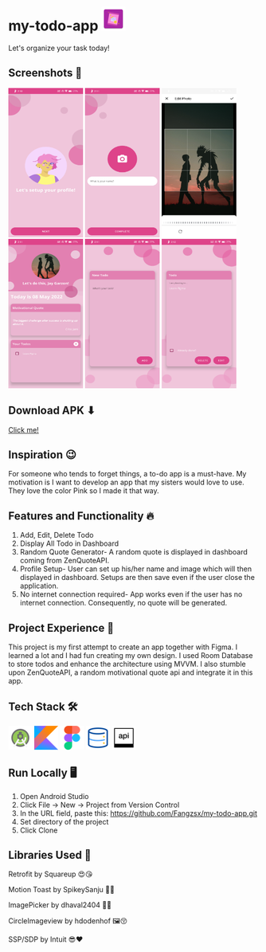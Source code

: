 # my-todo-app <img src="https://github.com/Fangzsx/my-todo-app/blob/master/app/src/main/res/mipmap-xxxhdpi/ic_launcher.png?raw=true" width="48" height="48">
Let's organize your task today!

## Screenshots 📱
<img src="https://github.com/Fangzsx/my-todo-app/blob/master/app/src/main/assets/Screenshot_20220508-141030_Todo%20App.png?raw=true" width="150" height="300"> <img 
src="https://github.com/Fangzsx/my-todo-app/blob/master/app/src/main/assets/Screenshot_20220508-141115_Todo%20App.png?raw=true" width="150" height="300">  <img 
src="https://github.com/Fangzsx/my-todo-app/blob/master/app/src/main/assets/Screenshot_20220508-141110_Todo%20App.png?raw=true" width="150" height="300">    <img 
src="https://github.com/Fangzsx/my-todo-app/blob/master/app/src/main/assets/Screenshot_20220508-141157_Todo%20App.png?raw=true" width="150" height="300">  <img 
src="https://github.com/Fangzsx/my-todo-app/blob/master/app/src/main/assets/Screenshot_20220508-141140_Todo%20App.png?raw=true" width="150" height="300">  <img 
src="https://github.com/Fangzsx/my-todo-app/blob/master/app/src/main/assets/Screenshot_20220508-141204_Todo%20App.png?raw=true" width="150" height="300"> 

## Download APK ⬇
[Click me!](https://github.com/Fangzsx/my-todo-app/raw/master/app/release/app-release.apk)


## Inspiration 😉
For someone who tends to forget things, a to-do app is a must-have. My motivation is I want to develop an app that my sisters would love to use. They love the color Pink so I made it that way.

## Features and Functionality 🔥
1. Add, Edit, Delete Todo
2. Display All Todo in Dashboard
3. Random Quote Generator- A random quote is displayed in dashboard coming from ZenQuoteAPI.
4. Profile Setup- User can set up his/her name and image which will then displayed in dashboard. Setups are then save even if the user close the application.
5. No internet connection required- App works even if the user has no internet connection. Consequently, no quote will be generated.

## Project Experience 👷
This project is my first attempt to create an app together with Figma. I learned a lot and I had fun creating my own design. I used Room Database to store todos and enhance the architecture using MVVM. I also stumble upon ZenQuoteAPI, a random motivational quote api and integrate it in this app.

## Tech Stack 🛠
<img src="https://github.com/Fangzsx/my-todo-app/blob/master/app/src/main/assets/android-studio.png?raw=true" width="48" height="48" title ="Android Studio">  <img src="https://github.com/Fangzsx/my-todo-app/blob/master/app/src/main/assets/kotlin.png?raw=true" width="48" height="48" title ="Kotlin">  <img src="https://github.com/Fangzsx/my-todo-app/blob/master/app/src/main/assets/figma.png?raw=true" width="48" height="48" title ="Figma">  <img src="https://github.com/Fangzsx/my-todo-app/blob/master/app/src/main/assets/database.png?raw=true" width="48" height="48" title ="ROOM Database">  <img src="https://github.com/Fangzsx/my-todo-app/blob/master/app/src/main/assets/api.png?raw=true" width="48" height="48" title ="API">

## Run Locally 🖥
1. Open Android Studio
2. Click File -> New -> Project from Version Control 
3. In the URL field, paste this: https://github.com/Fangzsx/my-todo-app.git
4. Set directory of the project
5. Click Clone

## Libraries Used 🙇
Retrofit by Squareup 😍😘

Motion Toast by SpikeySanju 🌈🌠

ImagePicker by dhaval2404 📸🤗

CircleImageview by hdodenhof 🖼😚

SSP/SDP by Intuit 😎❤
